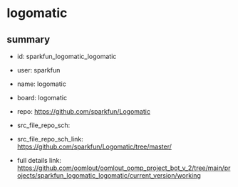 # logomatic
 
## summary 
* id: sparkfun_logomatic_logomatic
* user: sparkfun
* name: logomatic
* board: logomatic
* repo: https://github.com/sparkfun/Logomatic



* src_file_repo_sch: 
* src_file_repo_sch_link: https://github.com/sparkfun/Logomatic/tree/master/
* full details link: https://github.com/oomlout/oomlout_oomp_project_bot_v_2/tree/main/projects/sparkfun_logomatic_logomatic/current_version/working  







